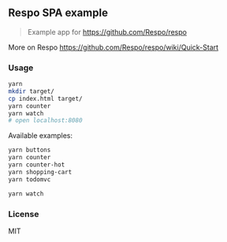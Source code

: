 
Respo SPA example
----

> Example app for https://github.com/Respo/respo

More on Respo https://github.com/Respo/respo/wiki/Quick-Start

### Usage

```bash
yarn
mkdir target/
cp index.html target/
yarn counter
yarn watch
# open localhost:8080
```

Available examples:

```bash
yarn buttons
yarn counter
yarn counter-hot
yarn shopping-cart
yarn todomvc
```

```bash
yarn watch
```

### License

MIT
